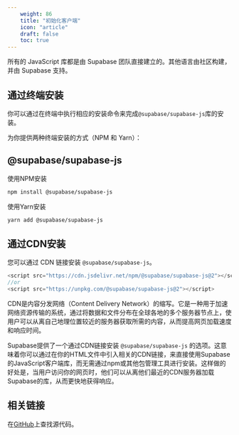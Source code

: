 ```yaml
---
    weight: 86
    title: "初始化客户端"
    icon: "article"
    draft: false
    toc: true
---
```





所有的 JavaScript 库都是由 Supabase 团队直接建立的。其他语言由社区构建，并由 Supabase 支持。


## 通过终端安装

你可以通过在终端中执行相应的安装命令来完成`@supabase/supabase-js`库的安装。

为你提供两种终端安装的方式（NPM 和 Yarn）：



## @supabase/supabase-js

使用NPM安装

```bash
npm install @supabase/supabase-js
```

使用Yarn安装

```bash
yarn add @supabase/supabase-js
```

## 通过CDN安装

您可以通过 CDN 链接安装 `@supabase/supabase-js`。


```javascript
<script src="https://cdn.jsdelivr.net/npm/@supabase/supabase-js@2"></script>
//or
<script src="https://unpkg.com/@supabase/supabase-js@2"></script>
```


CDN是内容分发网络（Content Delivery Network）的缩写。它是一种用于加速网络资源传输的系统，通过将数据和文件分布在全球各地的多个服务器节点上，使用户可以从离自己地理位置较近的服务器获取所需的内容，从而提高网页加载速度和响应时间。

Supabase提供了一个通过CDN链接安装 `@supabase/supabase-js` 的选项。这意味着你可以通过在你的HTML文件中引入相关的CDN链接，来直接使用Supabase的JavaScript客户端库，而无需通过npm或其他包管理工具进行安装。这样做的好处是，当用户访问你的网页时，他们可以从离他们最近的CDN服务器加载Supabase的库，从而更快地获得响应。


## 相关链接


在[GitHub](https://github.com/supabase/supabase-js)上查找源代码。